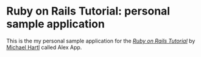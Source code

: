 # Ruby on Rails Tutorial: personal sample application

This is the my personal sample application for
the [*Ruby on Rails Tutorial*](http://railstutorial.org/)
by [Michael Hartl](http://michaelhartl.com/) called Alex App.